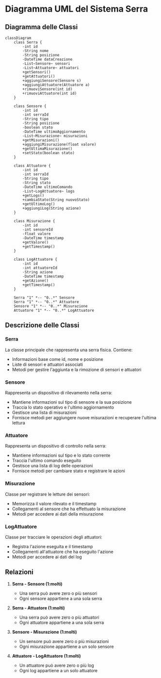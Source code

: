 # Diagramma UML del Sistema Serra

## Diagramma delle Classi

```mermaid
classDiagram
    class Serra {
        -int id
        -String nome
        -String posizione
        -DateTime dataCreazione
        -List~Sensore~ sensori
        -List~Attuatore~ attuatori
        +getSensori()
        +getAttuatori()
        +aggiungiSensore(Sensore s)
        +aggiungiAttuatore(Attuatore a)
        +rimuoviSensore(int id)
        +rimuoviAttuatore(int id)
    }

    class Sensore {
        -int id
        -int serraId
        -String tipo
        -String posizione
        -boolean stato
        -DateTime ultimoAggiornamento
        -List~Misurazione~ misurazioni
        +getMisurazioni()
        +aggiungiMisurazione(float valore)
        +getUltimaMisurazione()
        +setStato(boolean stato)
    }

    class Attuatore {
        -int id
        -int serraId
        -String tipo
        -String stato
        -DateTime ultimoComando
        -List~LogAttuatore~ logs
        +getLogs()
        +cambiaStato(String nuovoStato)
        +getUltimoLog()
        +aggiungiLog(String azione)
    }

    class Misurazione {
        -int id
        -int sensoreId
        -float valore
        -DateTime timestamp
        +getValore()
        +getTimestamp()
    }

    class LogAttuatore {
        -int id
        -int attuatoreId
        -String azione
        -DateTime timestamp
        +getAzione()
        +getTimestamp()
    }

    Serra "1" *-- "0..*" Sensore
    Serra "1" *-- "0..*" Attuatore
    Sensore "1" *-- "0..*" Misurazione
    Attuatore "1" *-- "0..*" LogAttuatore
```

## Descrizione delle Classi

### Serra
La classe principale che rappresenta una serra fisica. Contiene:
- Informazioni base come id, nome e posizione
- Liste di sensori e attuatori associati
- Metodi per gestire l'aggiunta e la rimozione di sensori e attuatori

### Sensore
Rappresenta un dispositivo di rilevamento nella serra:
- Mantiene informazioni sul tipo di sensore e la sua posizione
- Traccia lo stato operativo e l'ultimo aggiornamento
- Gestisce una lista di misurazioni
- Fornisce metodi per aggiungere nuove misurazioni e recuperare l'ultima lettura

### Attuatore
Rappresenta un dispositivo di controllo nella serra:
- Mantiene informazioni sul tipo e lo stato corrente
- Traccia l'ultimo comando eseguito
- Gestisce una lista di log delle operazioni
- Fornisce metodi per cambiare stato e registrare le azioni

### Misurazione
Classe per registrare le letture dei sensori:
- Memorizza il valore rilevato e il timestamp
- Collegamenti al sensore che ha effettuato la misurazione
- Metodi per accedere ai dati della misurazione

### LogAttuatore
Classe per tracciare le operazioni degli attuatori:
- Registra l'azione eseguita e il timestamp
- Collegamenti all'attuatore che ha eseguito l'azione
- Metodi per accedere ai dati del log

## Relazioni

1. **Serra - Sensore (1:molti)**
   - Una serra può avere zero o più sensori
   - Ogni sensore appartiene a una sola serra

2. **Serra - Attuatore (1:molti)**
   - Una serra può avere zero o più attuatori
   - Ogni attuatore appartiene a una sola serra

3. **Sensore - Misurazione (1:molti)**
   - Un sensore può avere zero o più misurazioni
   - Ogni misurazione appartiene a un solo sensore

4. **Attuatore - LogAttuatore (1:molti)**
   - Un attuatore può avere zero o più log
   - Ogni log appartiene a un solo attuatore 